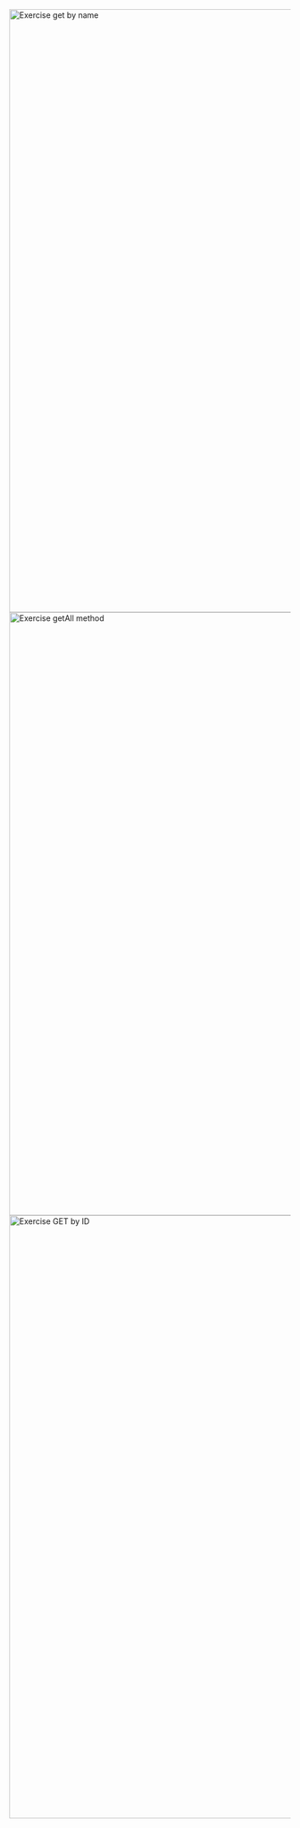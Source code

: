 <img width="1920" height="1080" alt="Exercise get by name" src="https://github.com/user-attachments/assets/380522aa-ce33-414e-bc44-d1d050e50315" />
<img width="1920" height="1080" alt="Exercise getAll method" src="https://github.com/user-attachments/assets/ca419f2c-5173-47df-99cb-daa505f813e7" />
<img width="1920" height="1080" alt="Exercise GET by ID" src="https://github.com/user-attachments/assets/faa47475-3ba9-4064-bb9f-3f5ed3713217" />
